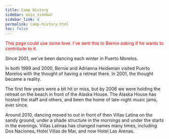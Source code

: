 ```yaml
---
title: Camp History
sidebar: main_sidebar
sidebar_link: 4
permalink: camp-history.html
toc: false
---
```


<span style="color:red">This page could use some love. I've sent this to Bernie asking if he wants to contribute to it.</span>

Since 2001, we've been dancing each winter in Puerto Morelos.

In both 1999 and 2000, Bernie and Adrianna Heideman visited Puerto Morelos with the thought of having a retreat there. In 2001, the thought became a reality.

The first few years were a bit hit or miss, but by 2006 we were holding the retreat on the beach in front of the Alaska House. The Alaska House has hosted the staff and others, and been the home of late-night music jams, ever since.

Around 2010, dancing moved to out in front of then Villas Latina on the sandy ground, under a shade structure in the mornings and under the starts in the evenings. Villas Latinas has changed names many times, including Dos Naciones, Hotel Villas de Mar, and now Hotel Las Arenas.